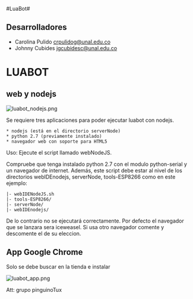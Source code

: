 #LuaBot#

## Desarrolladores ##

* Carolina Pulido crpulidog@unal.edu.co
* Johnny Cubides jgcubidesc@unal.edu.co

# LUABOT #

## web y nodejs ##

![luabot_nodejs.png](https://bitbucket.org/repo/zbxzr5/images/2923158634-luabot_nodejs.png)

Se requiere tres aplicaciones para poder ejecutar luabot con 
nodejs.
 
	* nodejs (está en el directorio serverNode)
	* python 2.7 (previamente instalado)
	* navegador web con soporte para HTML5

Uso:
Ejecute el script llamado webNodeJS.

Compruebe que tenga instalado python 2.7 con el modulo python-serial y un navegador de internet.
Además, este script debe estar al nivel de los directorios webIDEnodejs, serverNode, tools-ESP8266 como en este ejemplo:

```
|- webIDENodeJS.sh
|- tools-ESP8266/
|- serverNode/
|- webIDEnodejs/
```
De lo contrario no se ejecutará correctamente.
Por defecto el navegador que se lanzara sera iceweasel. Si usa 
otro navegador comente y descomente el de su eleccion.

## App Google Chrome ##

Solo se debe buscar en la tienda e instalar

![luabot_app.png](https://bitbucket.org/repo/zbxzr5/images/3758267904-luabot_app.png)


Att: grupo pinguinoTux
